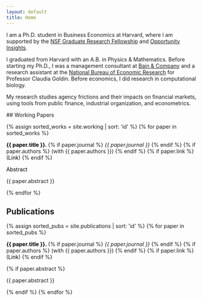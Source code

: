 ```yaml
---
layout: default
title: Home
---
```


<p>I am a Ph.D. student in Business Economics at Harvard, where I am supported by the <a href="https://www.nsfgrfp.org/" rel="external nofollow noopener" target="_blank">NSF Graduate Research Fellowship</a> and <a href="https://opportunityinsights.org/" rel="external nofollow noopener" target="_blank">Opportunity Insights</a>.</p>

<p>I graduated from Harvard with an A.B. in Physics &amp; Mathematics. Before starting my Ph.D., I was a management consultant at <a href="https://www.bain.com/" rel="external nofollow noopener" target="_blank">Bain &amp; Company</a> and a research assistant at the <a href="https://www.nber.org/" rel="external nofollow noopener" target="_blank">National Bureau of Economic Research</a> for Professor Claudia Goldin. Before economics, I did research in computational biology.</p>

<p>My research studies agency frictions and their impacts on financial markets, using tools from public finance, industrial organization, and econometrics.</p>
## Working Papers

{% assign sorted_works = site.working | sort: 'id' %}
{% for paper in sorted_works %}
<!-- Paper title line -->
<p>
  <strong>
    <a href="{{ paper.link }}" target="_blank" rel="noopener" style="color: black; text-decoration: none;">
      {{ paper.title }}.
    </a>
  </strong>
  {% if paper.journal %}
    <em>{{ paper.journal }}</em>
  {% endif %}
  {% if paper.authors %}
    <span> (with {{ paper.authors }})</span>
  {% endif %}
  {% if paper.link %}
    <span> (<a href="{{ paper.link }}" target="_blank" rel="noopener" style="color: black; text-decoration: none;">Link</a>)</span>
  {% endif %}
</p>

<!-- Toggle for Abstract -->
<p>
  <a 
    class="d-inline-flex align-items-center collapsed" 
    style="color: black; text-decoration: none; cursor: pointer;"
    data-toggle="collapse"
    href="#collapse-{{ paper.id }}"
    role="button"
    aria-expanded="false"
    aria-controls="collapse-{{ paper.id }}"
  >
    Abstract <i class="fas fa-caret-right ml-1"></i>
  </a>
</p>

<!-- Collapsible abstract section -->
<div class="collapse ml-4 mb-3" id="collapse-{{ paper.id }}">
  <p>{{ paper.abstract }}</p>
</div>
{% endfor %}

## Publications

{% assign sorted_pubs = site.publications | sort: 'id' %}
{% for paper in sorted_pubs %}
<!-- Paper title line -->
<p>
  <strong>
    <a href="{{ paper.link }}" target="_blank" rel="noopener" style="color: black; text-decoration: none;">
      {{ paper.title }}.
    </a>
  </strong>
  {% if paper.journal %}
    <em>{{ paper.journal }}</em>
  {% endif %}
  {% if paper.authors %}
    <span> (with {{ paper.authors }})</span>
  {% endif %}
  {% if paper.link %}
    <span> (<a href="{{ paper.link }}" target="_blank" rel="noopener" style="color: black; text-decoration: none;">Link</a>)</span>
  {% endif %}
</p>

<!-- Directly display abstract for Publications (no toggle) -->
{% if paper.abstract %}
<p class="ml-4 mb-3">{{ paper.abstract }}</p>
{% endif %}
{% endfor %}
